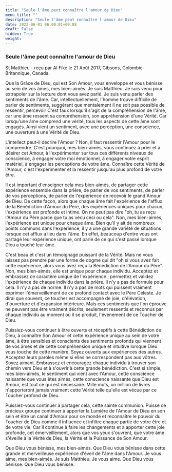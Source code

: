 ```yaml
---
title: "Seule l'âme peut connaître l'amour de Dieu"
menu_title: ""
description: "Seule l'âme peut connaître l'amour de Dieu"
date: 2022-06-01 06:00:01+00:88
draft: False
hidden: True
weight:
---
```

### Seule l'âme peut connaître l'amour de Dieu

St Matthieu - reçu par Al Fike le 21 Août 2017, Gibsons, Colombie-Britannique, Canada.

Que la Grâce de Dieu, qui est Son Amour, vous enveloppe et vous bénisse au sein de vos âmes, mes bien-aimés. Je suis Matthieu. Je suis venu pour extrapoler sur la lecture dont vous avez parlé. Je suis venu parler des sentiments de l'âme. Car, intellectuellement, l'homme trouve difficile de parler de sentiments, suggérant que mentalement il ne soit pas possible de ressentir, percevoir C'est faux lorsqu'il s'agit de la compréhension de l'âme, car une âme ressent sa compréhension, son appréhension d'une Vérité. Car lorsqu'une âme comprend une vérité, tous les aspects de cette âme sont engagés. Ainsi vient un sentiment, avec une perception, une conscience, une ouverture à une Vérité de Dieu.

L'intellect peut-il décrire l'Amour ? Non, il faut ressentir l'Amour pour le comprendre. C'est pourquoi, mes bien-aimés, vous continuez à prier et à désirer cet Amour, à l'expérimenter sur tous ces différents niveaux de conscience, à engager votre moi émotionnel, à engager votre esprit matériel, à engager les perceptions de votre âme. Connaître cette Vérité de l'Amour, c'est l'expérimenter et la ressentir jusqu'au plus profond de votre être.

Il est important d'enseigner cela mes bien-aimés, de partager cette expérience ensemble dans la prière, de parler de vos sentiments, de parler de vos perceptions, de parler de l'expérience de recevoir le grand Amour de Dieu. De cette façon, alors que chaque âme fait l'expérience de l'afflux de la Bénédiction d'Amour du Père, des expériences uniques pour chacun, l'expérience est profonde et intime. On ne peut pas dire "oh, tu as reçu l'Amour du Père parce que tu as vécu ceci ou cela". Non, mes bien-aimés, l'expérience est unique pour chaque âme. Bien qu'il y ait de nombreux points communs dans l'expérience, il y a une grande variété de situations lorsque cet afflux a lieu dans l'âme. En effet, beaucoup d'entre vous ont partagé leur expérience unique, ont parlé de ce qui s'est passé lorsque Dieu a touché leur âme.

C'est beau et c'est un témoignage puissant de la Vérité. Mais ne vous laissez pas prendre par une forme de dogme qui dit "oh si vous avez fait cette expérience, alors vous avez reçu la Bénédiction de l'Amour du Père". Non, mes bien-aimés, elle est unique pour chaque individu. Acceptez et embrassez ce caractère unique de l'expérience ; permettez et validez l'expérience de chaque individu dans la prière. Il n'y a pas de formule pour cela. Il n'y a pas de norme. Il n'y a pas de mots qui puissent vraiment exprimer l'émerveillement de ce profond contact avec le Père Céleste. Je dirai que souvent, ce toucher est accompagné de joie, d'élévation, d'ouverture et d'expansion intérieure. Mais ces sentiments que l'on éprouve ne peuvent pas être vraiment décrits, seulement ressentis et reconnus par chaque individu au moment où il se produit, l'événement de ce Toucher de Dieu.

Puissiez-vous continuer à être ouverts et réceptifs à cette Bénédiction de Dieu, à connaître Son Amour et cette expérience unique au sein de votre âme, à être sensibles et conscients des sentiments profonds qui viennent de vos âmes et de cette compréhension unique et intuitive lorsque Dieu vous touche de cette manière. Soyez ouverts aux expériences des autres. Acceptez leurs paroles même si elles ne correspondent pas aux vôtres. Soyez aimant. Embrassez et encouragez chaque individu à trouver son chemin vers Dieu et à s'ouvrir à cette grande bénédiction. C'est si simple, mes bien-aimés, le sentiment qui vient avec l'Amour, cette conscience naissante que vous êtes aimés, cette conscience naissante que Dieu est Amour, est tout ce qui est nécessaire. Mille mots, un million de livres n'apporteront jamais vraiment cette Vérité telle qu'elle est vécue par ce Toucher profond de Dieu.

Puissiez-vous continuer à partager cela, cette sainte communion. Puisse ce précieux groupe continuer à apporter la Lumière de l'Amour de Dieu en son sein et être un canal d'Amour pour ce monde et reconnaître le pouvoir du Toucher de Dieu comme il influence et infiltre chaque partie de votre être et de votre vie. Car il continue à faire les changements et à apporter cette joie profonde, cet émerveillement, alors que vos yeux s'ouvrent, que votre âme s'éveille à la Vérité de Dieu, la Vérité et la Puissance de Son Amour.

Que Dieu vous bénisse, mes bien-aimés. Que Dieu vous bénisse dans cette grande et merveilleuse expérience d'éveil de l'âme dans l'Amour. Je vous aime, mes bien-aimés. Je suis Matthieu. Je vous aime. Que Dieu vous bénisse. Que Dieu vous bénisse.
